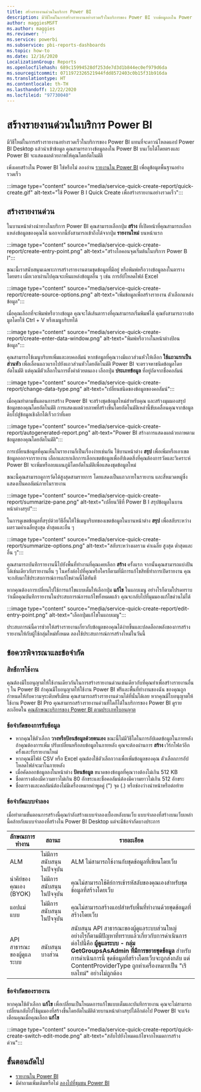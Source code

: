 ```yaml
---
title: สร้างรายงานด่วนในบริการ Power BI
description: มีวิธีใหม่ในการสร้างรายงานอย่างรวดเร็วในบริการของ Power BI วางข้อมูลลงใน Power BI บนเว็บโดยตรงและ Power BI จะแสดงผลด้วยภาพให้คุณโดยอัตโนมัติ
author: maggiesMSFT
ms.author: maggies
ms.reviewer: ''
ms.service: powerbi
ms.subservice: pbi-reports-dashboards
ms.topic: how-to
ms.date: 12/16/2020
LocalizationGroup: Reports
ms.openlocfilehash: 689c15994528df253de7d3d1b844ec0ef979d6da
ms.sourcegitcommit: 0711972326521944fdd8572403c0b15f31b916da
ms.translationtype: HT
ms.contentlocale: th-TH
ms.lasthandoff: 12/22/2020
ms.locfileid: "97730040"
---
```

# <a name="create-quick-reports-in-the-power-bi-service"></a>สร้างรายงานด่วนในบริการ Power BI 

มีวิธีใหม่ในการสร้างรายงานอย่างรวดเร็วในบริการของ Power BI แทนที่จะดาวน์โหลดแอป Power BI Desktop แล้วนำเข้าข้อมูล คุณสามารถวางข้อมูลลงใน Power BI บนเว็บได้โดยตรงและ Power BI จะแสดงผลด้วยภาพให้คุณโดยอัตโนมัติ  

เพิ่งเคยสร้างใน Power BI ใช่หรือไม่ ลองอ่าน [รายงานใน Power BI](../consumer/end-user-reports.md) เพื่อดูข้อมูลพื้นฐานอย่างรวดเร็ว

:::image type="content" source="media/service-quick-create-report/quick-create.gif" alt-text="ใช้ Power B I Quick Create เพื่อสร้างรายงานอย่างรวดเร็ว":::

## <a name="create-a-quick-report"></a>สร้างรายงานด่วน
ในบานหน้าต่างนำทางในบริการ Power BI คุณสามารถเลือกปุ่ม **สร้าง** ที่เปิดหน้าที่คุณสามารถเลือกแหล่งข้อมูลของคุณได้ นอกจากนี้ยังสามารถเข้าถึงได้จากปุ่ม **รายงานใหม่** บนหน้าแรก

:::image type="content" source="media/service-quick-create-report/create-entry-point.png" alt-text="สร้างไอคอนจุดเริ่มต้นในบริการ Power B I"::: 

ขณะนี้เราสนับสนุนเฉพาะการสร้างรายงานตามชุดข้อมูลที่มีอยู่ หรือพิมพ์หรือวางข้อมูลลงในตารางโดยตรง เมื่อเวลาผ่านไปคุณจะเห็นแหล่งข้อมูลอื่น ๆ เช่น การอัปโหลดไฟล์ Excel  

:::image type="content" source="media/service-quick-create-report/create-source-options.png" alt-text="เพิ่มข้อมูลเพื่อสร้างรายงาน ตัวเลือกแหล่งข้อมูล":::

เมื่อคุณเลือกที่จะพิมพ์หรือวางข้อมูล คุณจะได้เส้นตารางที่คุณสามารถเริ่มพิมพ์ได้ คุณยังสามารถวางข้อมูลโดยใช้ Ctrl + V หรือเมนูบริบทได้

:::image type="content" source="media/service-quick-create-report/create-enter-data-window.png" alt-text="พิมพ์หรือวางในหน้าต่างป้อนข้อมูล":::

คุณสามารถใช้เมนูบริบทเพิ่มและลบคอลัมน์ หากข้อมูลที่คุณวางมีแถวส่วนหัวให้เลือก **ใช้แถวแรกเป็นส่วนหัว** เพื่อเลื่อนแถวแรกไปยังแถวส่วนหัวโดยอัตโนมัติ Power BI จะตรวจหาชนิดข้อมูลโดยอัตโนมัติ แต่คุณมีตัวเลือกในการตั้งค่าด้วยตนเอง เลือกปุ่ม **ประเภทข้อมูล** ที่อยู่ถัดจากชื่อคอลัมน์ 

:::image type="content" source="media/service-quick-create-report/change-data-type.png" alt-text="เปลี่ยนชนิดของข้อมูลของคอลัมน์"::: 

เมื่อคุณทำตามขั้นตอนการสร้าง Power BI จะสร้างชุดข้อมูลใหม่สำหรับคุณ และสร้างมุมมองสรุปข้อมูลของคุณโดยอัตโนมัติ การแสดงผลด้วยภาพที่สร้างขึ้นโดยอัตโนมัติเหล่านี้ขับเคลื่อนคุณจากข้อมูลดิบไปสู่ข้อมูลเชิงลึกได้เร็วกว่าที่เคย  

:::image type="content" source="media/service-quick-create-report/autogenerated-report.png" alt-text="Power BI สร้างการแสดงผลด้วยภาพตามข้อมูลของคุณโดยอัตโนมัติ":::

การเปลี่ยนข้อมูลที่คุณเห็นในรายงานก็เป็นเรื่องง่ายเช่นกัน ใช้บานหน้าต่าง **สรุป** เพื่อเพิ่มหรือเอาเขตข้อมูลออกจากรายงาน เลือกและยกเลิกการเลือกเขตข้อมูลเพื่ออัปเดตสิ่งที่คุณต้องการวัดและวิเคราะห์ Power BI จะเพิ่มหรือลบแผนภูมิโดยอัตโนมัติเพื่อแสดงชุดข้อมูลใหม่  

ขณะนี้คุณสามารถดูการวัดได้สูงสุดสามรายการ โดยแสดงเป็นแถวภายในรายงาน และสี่หมวดหมู่ซึ่งแสดงเป็นคอลัมน์ภายในรายงาน 

:::image type="content" source="media/service-quick-create-report/summarize-pane.png" alt-text="เปลี่ยนวิธีที่ Power B I สรุปข้อมูลในบานหน้าต่างสรุป":::

ในการดูเขตข้อมูลที่สรุปด้วยวิธีอื่นให้ใช้เมนูบริบทของเขตข้อมูลในบานหน้าต่าง **สรุป** เพื่อสลับระหว่างผลรวมค่าเฉลี่ยสูงสุด ต่ำสุดและอื่น ๆ 

:::image type="content" source="media/service-quick-create-report/summarize-options.png" alt-text="สลับระหว่างผลรวม ค่าเฉลี่ย สูงสุด ต่ำสุดและอื่น ๆ":::

คุณสามารถบันทึกรายงานนี้ไปยังพื้นที่ทำงานที่คุณเคยเลือก **สร้าง** ครั้งแรก จากนั้นคุณสามารถแบ่งปันได้เช่นเดียวกับรายงานอื่น ๆ ในครั้งต่อไปที่คุณหรือใครก็ตามที่มีการแก้ไขสิทธิ์ทำการเปิดรายงาน คุณจะกลับมาใช้ประสบการณ์การแก้ไขด่วนนี้ได้ทันที  

หากคุณต้องการเปลี่ยนไปใช้การแก้ไขแบบเต็มให้เลือกปุ่ม **แก้ไข** ในแถบเมนู อย่างไรก็ตามโปรดทราบว่าเมื่อคุณบันทึกรายงานในประสบการณ์การแก้ไขทั้งหมดแล้ว คุณจะกลับไปที่มุมมองแก้ไขด่วนไม่ได้  

:::image type="content" source="media/service-quick-create-report/edit-entry-point.png" alt-text="เลือกปุ่มแก้ไขในแถบเมนู":::

ประสบการณ์นี้ควรช่วยให้สร้างรายงานเกี่ยวกับข้อมูลของคุณได้ง่ายขึ้นและปลดล็อกพลังของการสร้างรายงานให้กับผู้ใช้กลุ่มใหม่ทั้งหมด ลองใช้ประสบการณ์การสร้างใหม่ในวันนี้

## <a name="considerations-and-limitations"></a>ข้อควรพิจารณาและข้อจำกัด

### <a name="licenses"></a>สิทธิ์การใช้งาน

คุณต้องมีใบอนุญาตให้ใช้งานเดียวกันในการสร้างรายงานด่วนเช่นเดียวกับที่คุณทำเพื่อสร้างรายงานอื่น ๆ ใน Power BI ถ้าคุณมีใบอนุญาตให้ใช้งาน Power BI ฟรีและพื้นที่ทำงานของฉัน ของคุณถูกกำหนดให้กับความจุระดับพรีเมียม คุณสามารถสร้างรายงานด่วนได้ที่นั่นได้เลย หากคุณมีใบอนุญาตให้ใช้งาน Power BI Pro คุณสามารถสร้างรายงานด่วนที่ใดก็ได้ในบริการของ Power BI ดูรายละเอียดใน [คุณลักษณะบริการของ Power BI ตามประเภทใบอนุญาต](../fundamentals/service-features-license-type.md)


### <a name="get-data-limitations"></a>ข้อจำกัดของการรับข้อมูล 

- หากคุณใช้ตัวเลือก **วางหรือป้อนข้อมูลด้วยตนเอง** ขณะนี้ไม่มีวิธีใดในการอัปเดตข้อมูลในภายหลัง ถ้าคุณต้องการเพิ่ม ปรับเปลี่ยนหรือลบข้อมูลในภายหลัง คุณจะต้องผ่านการ **สร้าง** เวิร์กโฟลว์อีกครั้งและรับรายงานใหม่  
- หากคุณมีไฟล์ CSV หรือ Excel คุณต้องใช้ตัวเลือกวางเพื่อเพิ่มข้อมูลของคุณ ตัวเลือกการอัปโหลดไฟล์จะมาในภายหลัง 
- เมื่อคัดลอกข้อมูลลงในหน้าต่าง **ป้อนข้อมูล** ขนาดของข้อมูลที่คุณวางต้องไม่เกิน 512 KB 
- ชื่อตารางต้องมีความยาวไม่เกิน 80 อักขระและชื่อคอลัมน์ต้องมีความยาวไม่เกิน 512 อักขระ  
- ชื่อตารางและคอลัมน์ต้องไม่มีเครื่องหมายคำพูดคู่ (") จุด (.) หรือช่องว่างนำหน้าหรือต่อท้าย  

### <a name="model-limitations"></a>ข้อจำกัดแบบจำลอง

เมื่อทำตามขั้นตอนการสร้างนี้คุณกำลังสร้างแบบจำลองเบื้องหลังบนเว็บ แบบจำลองที่สร้างบนเว็บเหล่านี้คล้ายกับแบบจำลองที่สร้างใน Power BI Desktop แต่จะมีข้อจำกัดบางประการ

| ลักษณะการทำงาน | สถานะ  | รายละเอียด |
|---------|---------|---------|
| ALM | ไม่มีการสนับสนุนในปัจจุบัน | ALM ไม่สามารถใช้งานกับชุดข้อมูลที่เขียนโดยเว็บ |
| นำคีย์ของคุณเอง (BYOK) | ไม่มีการสนับสนุนในปัจจุบัน | คุณไม่สามารถใช้คีย์การเข้ารหัสลับของคุณเองสำหรับชุดข้อมูลที่สร้างโดยเว็บ |
| แอปแม่แบบ | ไม่มีการสนับสนุนในปัจจุบัน | คุณไม่สามารถสร้างแอปสำหรับพื้นที่ทำงานด้วยชุดข้อมูลที่สร้างโดยเว็บ |  
| API สาธารณะของผู้ดูแลระบบ | สนับสนุนบางส่วน | สนับสนุน API สาธารณะของผู้ดูแลระบบส่วนใหญ่ อย่างไรก็ตามมีปัญหาที่ทราบแล้วเกี่ยวกับการดำเนินการต่อไปนี้คือ **ผู้ดูแลระบบ - กลุ่ม GetGroupsAsAdmin ที่มีการขยายชุดข้อมูล** สำหรับการดำเนินการนี้ ชุดข้อมูลที่สร้างโดยเว็บจะถูกส่งกลับ แต่ ContentProviderType ถูกทำเครื่องหมายเป็น "เรียลไทม์" อย่างไม่ถูกต้อง |

### <a name="report-limitations"></a>ข้อจำกัดของรายงาน  

หากคุณใช้ตัวเลือก **แก้ไข** เพื่อเปลี่ยนเป็นโหมดการแก้ไขแบบเต็มและบันทึกรายงาน คุณจะไม่สามารถเปลี่ยนกลับไปใช้มุมมองที่สร้างขึ้นโดยอัตโนมัติด้วยบานหน้าต่างสรุปได้อีกต่อไป Power BI จะแจ้งเตือนคุณเมื่อคุณเลือก **แก้ไข**  

:::image type="content" source="media/service-quick-create-report/quick-create-switch-edit-mode.png" alt-text="สลับไปยังโหมดแก้ไขจากโหมดการสร้างด่วน":::

## <a name="next-steps"></a>ขั้นตอนถัดไป

* [รายงานใน Power BI](../consumer/end-user-reports.md)
* มีคำถามเพิ่มเติมหรือไม่ [ลองไปที่ชุมชน Power BI](https://community.powerbi.com/)

